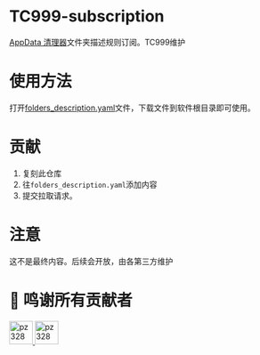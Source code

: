 # TC999-subscription
[AppData 清理器](https://github.com/TC999/AppDataCleaner)文件夹描述规则订阅。TC999维护

# 使用方法
打开[folders_description.yaml](folders_description.yaml)文件，下载文件到软件根目录即可使用。

# 贡献
1. 复刻此仓库
2. 往`folders_description.yaml`添加内容
3. 提交拉取请求。

# 注意
这不是最终内容。后续会开放，由各第三方维护

# 💝 鸣谢所有贡献者

<a href="https://github.com/pz328" title="pz328">
  <img src="https://avatars.githubusercontent.com/u/45734795?v=4" width="42;" alt="pz328"/>
</a>
<a href="https://github.com/KuYouRan" title="KuYouRan">
  <img src="https://avatars.githubusercontent.com/u/61957534?v=4" width="42;" alt="pz328"/>
</a>
